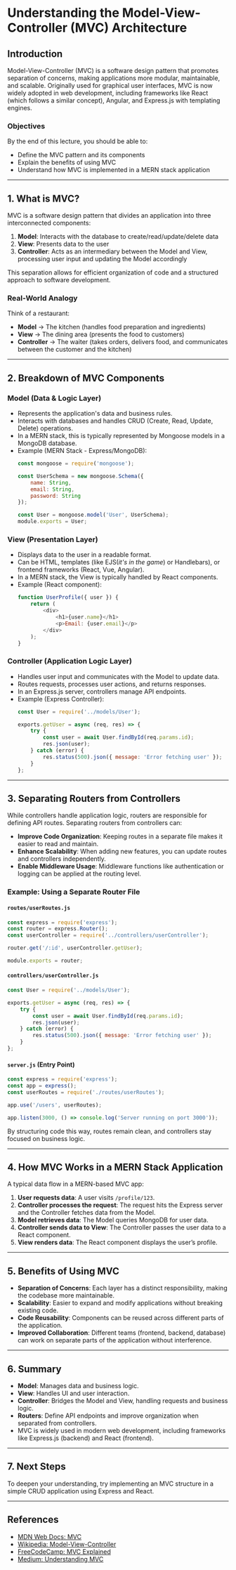 # Understanding the Model-View-Controller (MVC) Architecture

## Introduction
Model-View-Controller (MVC) is a software design pattern that promotes separation of concerns, making applications more modular, maintainable, and scalable. Originally used for graphical user interfaces, MVC is now widely adopted in web development, including frameworks like React (which follows a similar concept), Angular, and Express.js with templating engines.

### Objectives
By the end of this lecture, you should be able to:
- Define the MVC pattern and its components
- Explain the benefits of using MVC
- Understand how MVC is implemented in a MERN stack application

---

## 1. What is MVC?
MVC is a software design pattern that divides an application into three interconnected components:
1. **Model**: Interacts with the database to create/read/update/delete data
2. **View**: Presents data to the user
3. **Controller**: Acts as an intermediary between the Model and View, processing user input and updating the Model accordingly

This separation allows for efficient organization of code and a structured approach to software development.

### Real-World Analogy
Think of a restaurant:
- **Model** → The kitchen (handles food preparation and ingredients)
- **View** → The dining area (presents the food to customers)
- **Controller** → The waiter (takes orders, delivers food, and communicates between the customer and the kitchen)

---

## 2. Breakdown of MVC Components

### Model (Data & Logic Layer)
- Represents the application's data and business rules.
- Interacts with databases and handles CRUD (Create, Read, Update, Delete) operations.
- In a MERN stack, this is typically represented by Mongoose models in a MongoDB database.
- Example (MERN Stack - Express/MongoDB):
  ```javascript
  const mongoose = require('mongoose');

  const UserSchema = new mongoose.Schema({
      name: String,
      email: String,
      password: String
  });

  const User = mongoose.model('User', UserSchema);
  module.exports = User;
  ```

### View (Presentation Layer)
- Displays data to the user in a readable format.
- Can be HTML, templates (like EJS(_it's in the game_) or Handlebars), or frontend frameworks (React, Vue, Angular).
- In a MERN stack, the View is typically handled by React components.
- Example (React component):
  ```javascript
  function UserProfile({ user }) {
      return (
          <div>
              <h1>{user.name}</h1>
              <p>Email: {user.email}</p>
          </div>
      );
  }
  ```

### Controller (Application Logic Layer)
- Handles user input and communicates with the Model to update data.
- Routes requests, processes user actions, and returns responses.
- In an Express.js server, controllers manage API endpoints.
- Example (Express Controller):
  ```javascript
  const User = require('../models/User');

  exports.getUser = async (req, res) => {
      try {
          const user = await User.findById(req.params.id);
          res.json(user);
      } catch (error) {
          res.status(500).json({ message: 'Error fetching user' });
      }
  };
  ```

---

## 3. Separating Routers from Controllers
While controllers handle application logic, routers are responsible for defining API routes. Separating routers from controllers can:
- **Improve Code Organization**: Keeping routes in a separate file makes it easier to read and maintain.
- **Enhance Scalability**: When adding new features, you can update routes and controllers independently.
- **Enable Middleware Usage**: Middleware functions like authentication or logging can be applied at the routing level.

### Example: Using a Separate Router File
#### `routes/userRoutes.js`
```javascript
const express = require('express');
const router = express.Router();
const userController = require('../controllers/userController');

router.get('/:id', userController.getUser);

module.exports = router;
```

#### `controllers/userController.js`
```javascript
const User = require('../models/User');

exports.getUser = async (req, res) => {
    try {
        const user = await User.findById(req.params.id);
        res.json(user);
    } catch (error) {
        res.status(500).json({ message: 'Error fetching user' });
    }
};
```

#### `server.js` (Entry Point)
```javascript
const express = require('express');
const app = express();
const userRoutes = require('./routes/userRoutes');

app.use('/users', userRoutes);

app.listen(3000, () => console.log('Server running on port 3000'));
```

By structuring code this way, routes remain clean, and controllers stay focused on business logic.

---

## 4. How MVC Works in a MERN Stack Application
A typical data flow in a MERN-based MVC app:
1. **User requests data**: A user visits `/profile/123`.
2. **Controller processes the request**: The request hits the Express server and the Controller fetches data from the Model.
3. **Model retrieves data**: The Model queries MongoDB for user data.
4. **Controller sends data to View**: The Controller passes the user data to a React component.
5. **View renders data**: The React component displays the user’s profile.

---

## 5. Benefits of Using MVC
- **Separation of Concerns**: Each layer has a distinct responsibility, making the codebase more maintainable.
- **Scalability**: Easier to expand and modify applications without breaking existing code.
- **Code Reusability**: Components can be reused across different parts of the application.
- **Improved Collaboration**: Different teams (frontend, backend, database) can work on separate parts of the application without interference.

---

## 6. Summary
- **Model**: Manages data and business logic.
- **View**: Handles UI and user interaction.
- **Controller**: Bridges the Model and View, handling requests and business logic.
- **Routers**: Define API endpoints and improve organization when separated from controllers.
- MVC is widely used in modern web development, including frameworks like Express.js (backend) and React (frontend).

---

## 7. Next Steps
To deepen your understanding, try implementing an MVC structure in a simple CRUD application using Express and React.

---

## References
- [MDN Web Docs: MVC](https://developer.mozilla.org/en-US/docs/Glossary/MVC)
- [Wikipedia: Model-View-Controller](https://en.wikipedia.org/wiki/Model%E2%80%93view%E2%80%93controller)
- [FreeCodeCamp: MVC Explained](https://www.freecodecamp.org/news/the-model-view-controller-pattern-mvc-architecture-and-frameworks-explained/)
- [Medium: Understanding MVC](https://medium.com/@Sukumar_Sundar/understanding-model-view-controller-mvc-architecture-a-comprehensive-guide-f0be8ebb8d7f)
